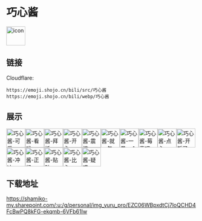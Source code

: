 # 巧心酱
<img src="https://emoji.shojo.cn/bili/src/巧心酱/icon.png" width="50" height="50" alt="icon">

## 链接
Cloudflare:
```
https://emoji.shojo.cn/bili/src/巧心酱
https://emoji.shojo.cn/bili/webp/巧心酱
```
## 展示
<img src="https://emoji.shojo.cn/bili/src/巧心酱/巧心酱-可爱.png" width="50" height="50" alt="巧心酱-可爱"><img src="https://emoji.shojo.cn/bili/src/巧心酱/巧心酱-看戏.png" width="50" height="50" alt="巧心酱-看戏"><img src="https://emoji.shojo.cn/bili/src/巧心酱/巧心酱-拜托.png" width="50" height="50" alt="巧心酱-拜托"><img src="https://emoji.shojo.cn/bili/src/巧心酱/巧心酱-开心.png" width="50" height="50" alt="巧心酱-开心"><img src="https://emoji.shojo.cn/bili/src/巧心酱/巧心酱-震惊.png" width="50" height="50" alt="巧心酱-震惊"><img src="https://emoji.shojo.cn/bili/src/巧心酱/巧心酱-就一勺.png" width="50" height="50" alt="巧心酱-就一勺"><img src="https://emoji.shojo.cn/bili/src/巧心酱/巧心酱-一拳一个.png" width="50" height="50" alt="巧心酱-一拳一个"><img src="https://emoji.shojo.cn/bili/src/巧心酱/巧心酱-莓事吧.png" width="50" height="50" alt="巧心酱-莓事吧"><img src="https://emoji.shojo.cn/bili/src/巧心酱/巧心酱-点心.png" width="50" height="50" alt="巧心酱-点心"><img src="https://emoji.shojo.cn/bili/src/巧心酱/巧心酱-开饭了.png" width="50" height="50" alt="巧心酱-开饭了"><img src="https://emoji.shojo.cn/bili/src/巧心酱/巧心酱-冲冲.png" width="50" height="50" alt="巧心酱-冲冲"><img src="https://emoji.shojo.cn/bili/src/巧心酱/巧心酱-正经.png" width="50" height="50" alt="巧心酱-正经"><img src="https://emoji.shojo.cn/bili/src/巧心酱/巧心酱-贴贴.png" width="50" height="50" alt="巧心酱-贴贴"><img src="https://emoji.shojo.cn/bili/src/巧心酱/巧心酱-比心.png" width="50" height="50" alt="巧心酱-比心"><img src="https://emoji.shojo.cn/bili/src/巧心酱/巧心酱-疑惑.png" width="50" height="50" alt="巧心酱-疑惑">

## 下载地址

https://shamiko-my.sharepoint.com/:u:/g/personal/img_yuru_pro/EZC06WBpxdtCj7loQCHD4FcBwPQ8kFG-ekqmb-6VFb61Iw